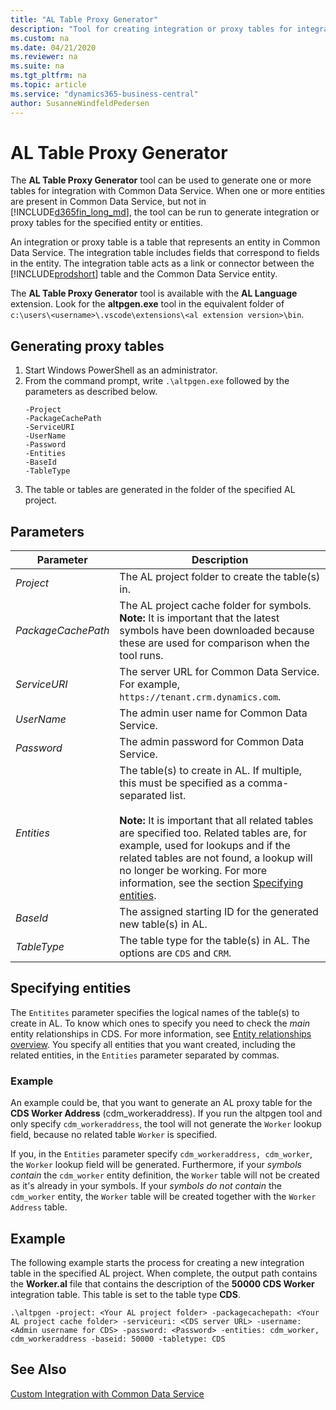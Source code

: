 ```yaml
---
title: "AL Table Proxy Generator"
description: "Tool for creating integration or proxy tables for integration with Common Data Service from Business Central"
ms.custom: na
ms.date: 04/21/2020
ms.reviewer: na
ms.suite: na
ms.tgt_pltfrm: na
ms.topic: article
ms.service: "dynamics365-business-central"
author: SusanneWindfeldPedersen
---
```


# AL Table Proxy Generator

The **AL Table Proxy Generator** tool can be used to generate one or more tables for integration with Common Data Service. When one or more entities are present in Common Data Service, but not in [!INCLUDE[d365fin_long_md](includes/d365fin_long_md.md)], the tool can be run to generate integration or proxy tables for the specified entity or entities.

An integration or proxy table is a table that represents an entity in Common Data Service. The integration table includes fields that correspond to fields in the entity. The integration table acts as a link or connector between the [!INCLUDE[prodshort](includes/prodshort.md)] table and the Common Data Service entity.

The **AL Table Proxy Generator** tool is available with the **AL Language** extension. Look for the **altpgen.exe** tool in the equivalent folder of `c:\users\<username>\.vscode\extensions\<al extension version>\bin`. 

## Generating proxy tables

1. Start Windows PowerShell as an administrator.
2. From the command prompt, write `.\altpgen.exe` followed by the parameters as described below.  
    ```
    -Project
    -PackageCachePath
    -ServiceURI
    -UserName
    -Password
    -Entities
    -BaseId
    -TableType
    ```
3. The table or tables are generated in the folder of the specified AL project.

## Parameters

|Parameter|Description|
|---------|-----------|
|*Project*| The AL project folder to create the table(s) in.|
|*PackageCachePath*| The AL project cache folder for symbols. <br> **Note:** It is important that the latest symbols have been downloaded because these are used for comparison when the tool runs. |
|*ServiceURI*| The server URL for Common Data Service. For example, `https://tenant.crm.dynamics.com`.|
|*UserName*| The admin user name for Common Data Service. |
|*Password*| The admin password for Common Data Service. |
|*Entities*| The table(s) to create in AL. If multiple, this must be specified as a comma-separated list.<br><br>**Note:** It is important that all related tables are specified too. Related tables are, for example, used for lookups and if the related tables are not found, a lookup will no longer be working. For more information, see the section [Specifying entities](devenv-al-table-proxy-generator.md#specifying-entities). |
|*BaseId*| The assigned starting ID for the generated new table(s) in AL. |
|*TableType*| The table type for the table(s) in AL. The options are `CDS` and `CRM`.|

## Specifying entities
The `Entitites` parameter specifies the logical names of the table(s) to create in AL. To know which ones to specify you need to check the *main* entity relationships in CDS. For more information, see [Entity relationships overview](/powerapps/maker/common-data-service/create-edit-entity-relationships). You specify all entities that you want created, including the related entities, in the `Entities` parameter separated by commas.

### Example
An example could be, that you want to generate an AL proxy table for the **CDS Worker Address** (cdm_workeraddress). 
If you run the altpgen tool and only specify `cdm_workeraddress`, the tool will not generate the `Worker` lookup field, because no related table `Worker` is specified.

If you, in the `Entities` parameter specify `cdm_workeraddress, cdm_worker`, the `Worker` lookup field will be generated. Furthermore, if your *symbols contain* the `cdm_worker` entity definition, the `Worker` table will not be created as it's already in your symbols. If your *symbols do not contain* the `cdm_worker` entity, the `Worker` table will be created together with the `Worker Address` table.  

## Example
The following example starts the process for creating a new integration table in the specified AL project. When complete, the output path contains the **Worker.al** file that contains the description of the **50000 CDS Worker** integration table. This table is set to the table type **CDS**.

```
.\altpgen -project: <Your AL project folder> -packagecachepath: <Your AL project cache folder> -serviceuri: <CDS server URL> -username: <Admin username for CDS> -password: <Password> -entities: cdm_worker, cdm_workeraddress -baseid: 50000 -tabletype: CDS 
```

## See Also

[Custom Integration with Common Data Service](../administration/administration-custom-cds-integration.md)  